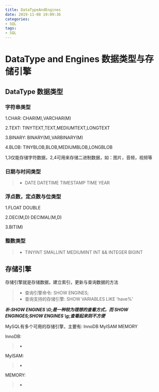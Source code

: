 ```yaml
---
title: DataTypeAndEngines
date: 2019-11-08 19:09:36
categories:
- SQL
tags:
- SQL
---
```


# DataType and Engines  数据类型与存储引擎

## DataType 数据类型  

### 字符串类型  
1.CHAR:  CHAR(M),VARCHAR(M)

2.TEXT:  TINYTEXT,TEXT,MEDIUMTEXT,LONGTEXT 

3.BINARY: BINARY(M),VARBINARY(M)  

4.BLOB:  TINYBLOB,BLOB,MEDIUMBLOB,LONGBLOB 

1,3仅能存储字符数据，2,4可用来存储二进制数据，如：图片，音频，视频等


### 日期与时间类型

> - DATE  DATETIME  TIMESTAMP TIME  YEAR

### 浮点数，定点数与位类型

1.FLOAT   DOUBLE

2.DEC(M,D)  DECIMAL(M,D)

3.BIT(M)

### 整数类型

> - TINYINT   SMALLINT    MEDIUMINT   INT && INTEGER    BIGINT


## 存储引擎

存储引擎就是存储数据，建立索引，更新与查询数据的方法

> - 查询引擎命令: SHOW ENGINES; 
> - 查询支持的存储引擎:  SHOW VARIABLES LIKE 'have%'

***补:SHOW ENGINES \G;是一种较为理想的查看方式，而 SHOW ENGINGES;SHOW ENGINES \g;查看起来则不方便***

MySQL有多个可用的存储引擎，主要有:  InnoDB  MyISAM  MEMORY

InnoDB:  
> - 

MyISAM:  
> - 

MEMORY:  
> - 















